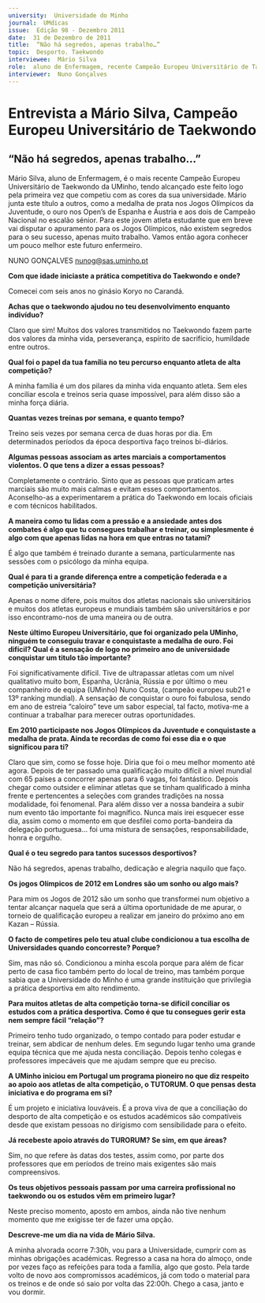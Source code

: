 ```yaml
---
university:  Universidade do Minho
journal:  UMdicas
issue:  Edição 98 - Dezembro 2011
date:  31 de Dezembro de 2011
title:  “Não há segredos, apenas trabalho…”
topic:  Desporto. Taekwondo
interviewee:  Mário Silva
role:  aluno de Enfermagem, recente Campeão Europeu Universitário de Taekwondo da UMinho
interviewer:  Nuno Gonçalves
--- 
```


# Entrevista a Mário Silva, Campeão Europeu Universitário de Taekwondo 

## “Não há segredos, apenas trabalho…”


Mário Silva, aluno de Enfermagem, é o mais recente Campeão Europeu Universitário de Taekwondo da UMinho, tendo alcançado este feito logo pela primeira vez que competiu com as cores da sua universidade. Mário junta este título a outros, como a medalha de prata nos Jogos Olímpicos da Juventude, o ouro nos Open’s de Espanha e Áustria e aos dois de Campeão Nacional no escalão sénior. Para este jovem atleta estudante que em breve vai disputar o apuramento para os Jogos Olímpicos, não existem segredos para o seu sucesso, apenas muito trabalho. Vamos então agora conhecer um pouco melhor este futuro enfermeiro.


NUNO GONÇALVES nunog@sas.uminho.pt 


**Com que idade iniciaste a prática competitiva do Taekwondo e onde?**

Comecei com seis anos no ginásio Koryo no Carandá.
 

**Achas que o taekwondo ajudou no teu desenvolvimento enquanto indivíduo?**

Claro que sim! Muitos dos valores transmitidos no Taekwondo fazem parte dos valores da minha vida, perseverança, espírito de sacrifício, humildade entre outros.
 

**Qual foi o papel da tua família no teu percurso enquanto atleta de alta competição?**

A minha família é um dos pilares da minha vida enquanto atleta. Sem eles conciliar escola e treinos seria quase impossível, para além disso são a minha força diária.
 

**Quantas vezes treinas por semana, e quanto tempo?**

Treino seis vezes por semana cerca de duas horas por dia. Em determinados períodos da época desportiva faço treinos bi-diários.
 

**Algumas pessoas associam as artes marciais a comportamentos violentos. O que tens a dizer a essas pessoas?**

Completamente o contrário. Sinto que as pessoas que praticam artes marciais são muito mais calmas e evitam esses comportamentos. Aconselho-as a experimentarem a prática do Taekwondo em locais oficiais e com técnicos habilitados.
 

**A maneira como tu lidas com a pressão e a ansiedade antes dos combates é algo que tu consegues trabalhar e treinar, ou simplesmente é algo com que apenas lidas na hora em que entras no tatami?**

É algo que também é treinado durante a semana, particularmente nas sessões com o psicólogo da minha equipa.  


**Qual é para ti a grande diferença entre a competição federada e a competição universitária?**

Apenas o nome difere, pois muitos dos atletas nacionais são universitários e muitos dos atletas europeus e mundiais também são universitários e por isso encontramo-nos de uma maneira ou de outra.
 

**Neste último Europeu Universitário, que foi organizado pela UMinho, ninguém te conseguiu travar e conquistaste a medalha de ouro. Foi difícil? Qual é a sensação de logo no primeiro ano de universidade conquistar um titulo tão importante?**

Foi significativamente difícil. Tive de ultrapassar atletas com um nível qualitativo muito bom, Espanha, Ucrânia, Rússia e por último o meu companheiro de equipa (UMinho) Nuno Costa, (campeão europeu sub21 e 13º ranking mundial). A sensação de conquistar o ouro foi fabulosa, sendo em ano de estreia “caloiro” teve um sabor especial, tal facto, motiva-me a continuar a trabalhar para merecer outras oportunidades. 


**Em 2010 participaste nos Jogos Olímpicos da Juventude e conquistaste a medalha de prata. Ainda te recordas de como foi esse dia e o que significou para ti?**

Claro que sim, como se fosse hoje. Diria que foi o meu melhor momento até agora. Depois de ter passado uma qualificação muito difícil a nível mundial com 65 países a concorrer apenas para 6 vagas, foi fantástico. Depois chegar como outsider e eliminar atletas que se tinham qualificado à minha frente e pertencentes a seleções com grandes tradições na nossa modalidade, foi fenomenal. Para além disso ver a nossa bandeira a subir num evento tão importante foi magnífico. Nunca mais irei esquecer esse dia, assim como o momento em que desfilei como porta-bandeira da delegação portuguesa… foi uma mistura de sensações, responsabilidade, honra e orgulho.


**Qual é o teu segredo para tantos sucessos desportivos?**

Não há segredos, apenas trabalho, dedicação e alegria naquilo que faço.  


**Os jogos Olímpicos de 2012 em Londres são um sonho ou algo mais?**

Para mim os Jogos de 2012 são um sonho que transformei num objetivo a tentar alcançar naquela que será a última oportunidade de me apurar, o torneio de qualificação europeu a realizar em janeiro do próximo ano em Kazan – Rússia.
 

**O facto de competires pelo teu atual clube condicionou a tua escolha de Universidades quando concorreste? Porque?**

Sim, mas não só. Condicionou a minha escola porque para além de ficar perto de casa fico também perto do local de treino, mas também porque sabia que a Universidade do Minho é uma grande instituição que privilegia a prática desportiva em alto rendimento.
 

**Para muitos atletas de alta competição torna-se difícil conciliar os estudos com a prática desportiva. Como é que tu consegues gerir esta nem sempre fácil “relação”?**

Primeiro tenho tudo organizado, o tempo contado para poder estudar e treinar, sem abdicar de nenhum deles. Em segundo lugar tenho uma grande equipa técnica que me ajuda nesta conciliação. Depois tenho colegas e professores impecáveis que me ajudam sempre que eu preciso.
 

**A UMinho iniciou em Portugal um programa pioneiro no que diz respeito ao apoio aos atletas de alta competição, o TUTORUM. O que pensas desta iniciativa e do programa em si?**

É um projeto e iniciativa louváveis. É a prova viva de que a conciliação do desporto de alta competição e os estudos académicos são compatíveis desde que existam pessoas no dirigismo com sensibilidade para o efeito.
 

**Já recebeste apoio através do TURORUM? Se sim, em que áreas?**

Sim, no que refere às datas dos testes, assim como, por parte dos professores que em períodos de treino mais exigentes são mais compreensivos.
 

**Os teus objetivos pessoais passam por uma carreira profissional no taekwondo ou os estudos vêm em primeiro lugar?**

Neste preciso momento, aposto em ambos, ainda não tive nenhum momento que me exigisse ter de fazer uma opção.
 
 
**Descreve-me um dia na vida de Mário Silva.**

A minha alvorada ocorre 7:30h, vou para a Universidade, cumprir com as minhas obrigações académicas. Regresso a casa na hora do almoço, onde por vezes faço as refeições para toda a família, algo que gosto. Pela tarde volto de novo aos compromissos académicos, já com todo o material para os treinos e de onde só saio por volta das 22:00h. Chego a casa, janto e vou dormir.

